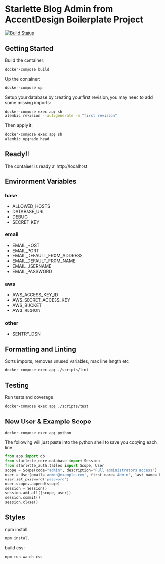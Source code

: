 # Starlette Blog Admin from AccentDesign Boilerplate Project

<a href="https://travis-ci.org/accent-starlette/boilerplate">
    <img src="https://travis-ci.org/accent-starlette/boilerplate.svg?branch=master" alt="Build Status">
</a>

## Getting Started

Build the container:

```bash
docker-compose build
```

Up the container:

```bash
docker-compose up
```

Setup your database by creating your first revision, you may need to add some missing imports:

```bash
docker-compose exec app sh
alembic revision --autogenerate -m "first revision"
```

Then apply it:

```bash
docker-compose exec app sh
alembic upgrade head
```

## Ready!!

The container is ready at http://localhost

## Environment Variables

### base
- ALLOWED_HOSTS
- DATABASE_URL
- DEBUG
- SECRET_KEY

### email
- EMAIL_HOST
- EMAIL_PORT
- EMAIL_DEFAULT_FROM_ADDRESS
- EMAIL_DEFAULT_FROM_NAME
- EMAIL_USERNAME
- EMAIL_PASSWORD

### aws
- AWS_ACCESS_KEY_ID
- AWS_SECRET_ACCESS_KEY
- AWS_BUCKET
- AWS_REGION

### other
- SENTRY_DSN

## Formatting and Linting

Sorts imports, removes unused variables, max line length etc

```bash
docker-compose exec app ./scripts/lint
```

## Testing

Run tests and coverage

```bash
docker-compose exec app ./scripts/test
```

## New User & Example Scope

```bash
docker-compose exec app python
```

The following will just paste into the python shell to
save you copying each line.

```python
from app import db
from starlette_core.database import Session
from starlette_auth.tables import Scope, User
scope = Scope(code="admin", description="Full administrators access")
user = User(email='admin@example.com', first_name='Admin', last_name='User')
user.set_password('password')
user.scopes.append(scope)
session = Session()
session.add_all([scope, user])
session.commit()
session.close()
```

## Styles

npm install:

```bash
npm install
```

build css:

```bash
npm run watch-css
```
